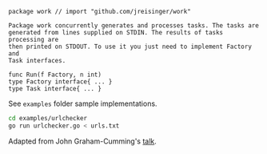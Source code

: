 ```
package work // import "github.com/jreisinger/work"

Package work concurrently generates and processes tasks. The tasks are
generated from lines supplied on STDIN. The results of tasks processing are
then printed on STDOUT. To use it you just need to implement Factory and
Task interfaces.

func Run(f Factory, n int)
type Factory interface{ ... }
type Task interface{ ... }
```

See `examples` folder sample implementations.

```bash
cd examples/urlchecker
go run urlchecker.go < urls.txt
```

Adapted from John Graham-Cumming's [talk](https://github.com/cloudflare/jgc-talks/tree/master/dotGo/2014).